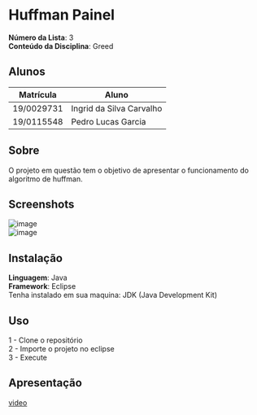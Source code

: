 # Huffman Painel

**Número da Lista**: 3<br>
**Conteúdo da Disciplina**: Greed<br>

## Alunos
|Matrícula | Aluno |
| -- | -- |
| 19/0029731  |  Ingrid da Silva Carvalho |
| 19/0115548  |  Pedro Lucas Garcia |

## Sobre 
O projeto em questão tem o objetivo de apresentar o funcionamento do algoritmo de huffman. 

## Screenshots
![image](https://github.com/projeto-de-algoritmos/Greed_HuffmanPainel/assets/69825746/785d45cc-6576-472d-80e5-ff2f703e3f8e)</br>
![image](https://github.com/projeto-de-algoritmos/Greed_HuffmanPainel/assets/69825746/24584e15-5cd7-4062-bb10-1d3eed822b1e)


## Instalação 
**Linguagem**: Java<br>
**Framework**: Eclipse<br>
Tenha instalado em sua maquina: JDK (Java Development Kit)

## Uso 
1 - Clone o repositório</br>
2 - Importe o projeto no eclipse</br>
3 - Execute</br>

## Apresentação
[video](./greed.mp4)



